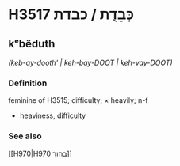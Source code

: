 # H3517 כְּבֵדֻת / כבדת

## kᵉbêduth

_(keb-ay-dooth' | keh-bay-DOOT | keh-vay-DOOT)_

### Definition

feminine of H3515; difficulty; × heavily; n-f

- heaviness, difficulty

### See also

[[H970|H970 בחור]]
